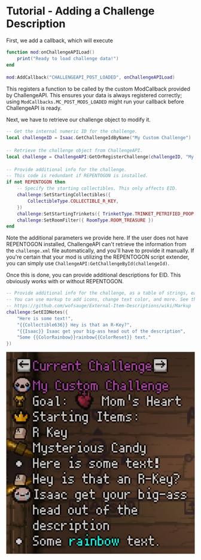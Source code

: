 # Tutorial - Adding a Challenge Description

First, we add a callback, which will execute

```lua
function mod:onChallengeAPILoad()
    print("Ready to load challenge data!")
end

mod:AddCallback("CHALLENGEAPI_POST_LOADED", onChallengeAPILoad)
```

This registers a function to be called by the custom ModCallback provided by ChallengeAPI. This ensures your data is always registered correctly; using `ModCallbacks.MC_POST_MODS_LOADED` might run your callback before ChallengeAPI is ready.

Next, we have to retrieve our challenge object to modify it.

```lua
-- Get the internal numeric ID for the challenge.
local challengeID = Isaac.GetChallengeIdByName("My Custom Challenge")

-- Retrieve the challenge object from ChallengeAPI.
local challenge = ChallengeAPI:GetOrRegisterChallenge(challengeID, "My Custom Challenge", PlayerType.PLAYER_ISAAC, "moms-heart")

-- Provide additional info for the challenge.
-- This code is redundant if REPENTOGON is installed.
if not REPENTOGON then
    -- Specify the starting collectibles. This only affects EID.
    challenge:SetStartingCollectibles({
        CollectibleType.COLLECTIBLE_R_KEY,
    })
    challenge:SetStartingTrinkets({ TrinketType.TRINKET_PETRIFIED_POOP })
    challenge:SetRoomFilter({ RoomType.ROOM_TREASURE })
end
```

Note the additional parameters we provide here. If the user does not have REPENTOGON installed, ChallengeAPI can't retrieve the information from the `challenge.xml` file automatically, and you'll have to provide it manually. If you're certain that your mod is utilizing the REPENTOGON script extender, you can simply use `ChallengeAPI:GetChallengeById(challengeId)`.

Once this is done, you can provide additional descriptions for EID. This obviously works with or without REPENTOGON.

```lua
-- Provide additional info for the challenge, as a table of strings, each representing one line.
-- You can use markup to add icons, change text color, and more. See the EID documentation for more info:
-- https://github.com/wofsauge/External-Item-Descriptions/wiki/Markup
challenge:SetEIDNotes({
    "Here is some text!",
    "{{Collectible636}} Hey is that an R-Key?",
    "{{Isaac}} Isaac get your big-ass head out of the description",
    "Some {{ColorRainbow}}rainbow{{ColorReset}} text."
})
```

![](./assets/tutorial-challenge-description.png)